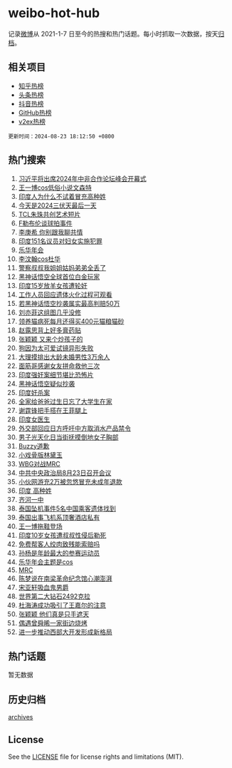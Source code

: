 # weibo-hot-hub

记录[微博](https://www.weibo.com)从 2021-1-7 日至今的热搜和热门话题。每小时抓取一次数据，按天[归档](archives)。

## 相关项目

- [知乎热榜](https://github.com/lonnyzhang423/zhihu-hot-hub)
- [头条热榜](https://github.com/lonnyzhang423/toutiao-hot-hub)
- [抖音热榜](https://github.com/lonnyzhang423/douyin-hot-hub)
- [GitHub热榜](https://github.com/lonnyzhang423/github-hot-hub)
- [v2ex热榜](https://github.com/lonnyzhang423/v2ex-hot-hub)


`更新时间：2024-08-23 18:12:50 +0800`

## 热门搜索

1. [习近平将出席2024年中非合作论坛峰会开幕式](https://m.weibo.cn/search?containerid=100103type%3D1%26t%3D10%26q%3D%23%E4%B9%A0%E8%BF%91%E5%B9%B3%E5%B0%86%E5%87%BA%E5%B8%AD2024%E5%B9%B4%E4%B8%AD%E9%9D%9E%E5%90%88%E4%BD%9C%E8%AE%BA%E5%9D%9B%E5%B3%B0%E4%BC%9A%E5%BC%80%E5%B9%95%E5%BC%8F%23&stream_entry_id=51&isnewpage=1&extparam=seat%3D1%26stream_entry_id%3D51%26c_type%3D51%26cate%3D10103%26pos%3D0%26q%3D%2523%25E4%25B9%25A0%25E8%25BF%2591%25E5%25B9%25B3%25E5%25B0%2586%25E5%2587%25BA%25E5%25B8%25AD2024%25E5%25B9%25B4%25E4%25B8%25AD%25E9%259D%259E%25E5%2590%2588%25E4%25BD%259C%25E8%25AE%25BA%25E5%259D%259B%25E5%25B3%25B0%25E4%25BC%259A%25E5%25BC%2580%25E5%25B9%2595%25E5%25BC%258F%2523%26dgr%3D0%26filter_type%3Drealtimehot%26display_time%3D1724407969%26pre_seqid%3D172440796924492664724)
1. [王一博cos低俗小说文森特](https://m.weibo.cn/search?containerid=100103type%3D1%26t%3D10%26q%3D%23%E7%8E%8B%E4%B8%80%E5%8D%9Acos%E4%BD%8E%E4%BF%97%E5%B0%8F%E8%AF%B4%E6%96%87%E6%A3%AE%E7%89%B9%23&stream_entry_id=31&isnewpage=1&extparam=seat%3D1%26lcate%3D5001%26q%3D%2523%25E7%258E%258B%25E4%25B8%2580%25E5%258D%259Acos%25E4%25BD%258E%25E4%25BF%2597%25E5%25B0%258F%25E8%25AF%25B4%25E6%2596%2587%25E6%25A3%25AE%25E7%2589%25B9%2523%26dgr%3D0%26realpos%3D1%26c_type%3D31%26flag%3D1%26cate%3D5001%26pos%3D0%26filter_type%3Drealtimehot%26band_rank%3D1%26stream_entry_id%3D31%26display_time%3D1724407969%26pre_seqid%3D172440796924492664724)
1. [印度人为什么不试着冒充高种姓](https://m.weibo.cn/search?containerid=100103type%3D1%26t%3D10%26q%3D%23%E5%8D%B0%E5%BA%A6%E4%BA%BA%E4%B8%BA%E4%BB%80%E4%B9%88%E4%B8%8D%E8%AF%95%E7%9D%80%E5%86%92%E5%85%85%E9%AB%98%E7%A7%8D%E5%A7%93%23&stream_entry_id=31&isnewpage=1&extparam=seat%3D1%26lcate%3D5001%26q%3D%2523%25E5%258D%25B0%25E5%25BA%25A6%25E4%25BA%25BA%25E4%25B8%25BA%25E4%25BB%2580%25E4%25B9%2588%25E4%25B8%258D%25E8%25AF%2595%25E7%259D%2580%25E5%2586%2592%25E5%2585%2585%25E9%25AB%2598%25E7%25A7%258D%25E5%25A7%2593%2523%26dgr%3D0%26realpos%3D2%26c_type%3D31%26flag%3D0%26cate%3D5001%26pos%3D1%26filter_type%3Drealtimehot%26band_rank%3D2%26stream_entry_id%3D31%26display_time%3D1724407969%26pre_seqid%3D172440796924492664724)
1. [今天是2024三伏天最后一天](https://m.weibo.cn/search?containerid=100103type%3D1%26t%3D10%26q%3D%23%E4%BB%8A%E5%A4%A9%E6%98%AF2024%E4%B8%89%E4%BC%8F%E5%A4%A9%E6%9C%80%E5%90%8E%E4%B8%80%E5%A4%A9%23&stream_entry_id=31&isnewpage=1&extparam=seat%3D1%26lcate%3D5001%26q%3D%2523%25E4%25BB%258A%25E5%25A4%25A9%25E6%2598%25AF2024%25E4%25B8%2589%25E4%25BC%258F%25E5%25A4%25A9%25E6%259C%2580%25E5%2590%258E%25E4%25B8%2580%25E5%25A4%25A9%2523%26dgr%3D0%26realpos%3D3%26c_type%3D31%26flag%3D0%26cate%3D5001%26pos%3D2%26filter_type%3Drealtimehot%26band_rank%3D3%26stream_entry_id%3D31%26display_time%3D1724407969%26pre_seqid%3D172440796924492664724)
1. [TCL朱珠共创艺术短片](https://m.weibo.cn/search?containerid=100103type%3D1%26t%3D10%26q%3D%23TCL%E6%9C%B1%E7%8F%A0%E5%85%B1%E5%88%9B%E8%89%BA%E6%9C%AF%E7%9F%AD%E7%89%87%23&stream_entry_id=31&isnewpage=1&extparam=seat%3D1%26lcate%3D5001%26is_ad_pos%3D1%26q%3D%2523TCL%25E6%259C%25B1%25E7%258F%25A0%25E5%2585%25B1%25E5%2588%259B%25E8%2589%25BA%25E6%259C%25AF%25E7%259F%25AD%25E7%2589%2587%2523%26dgr%3D0%26filter_type%3Drealtimehot%26adid%3D251123%26topic_ad%3D1%26cate%3D5001%26pos%3D3%26c_type%3D31%26band_rank%3D4%26stream_entry_id%3D31%26display_time%3D1724407969%26pre_seqid%3D172440796924492664724)
1. [F勒布伦谈球拍事件](https://m.weibo.cn/search?containerid=100103type%3D1%26t%3D10%26q%3DF%E5%8B%92%E5%B8%83%E4%BC%A6%E8%B0%88%E7%90%83%E6%8B%8D%E4%BA%8B%E4%BB%B6&stream_entry_id=31&isnewpage=1&extparam=seat%3D1%26lcate%3D5001%26q%3DF%25E5%258B%2592%25E5%25B8%2583%25E4%25BC%25A6%25E8%25B0%2588%25E7%2590%2583%25E6%258B%258D%25E4%25BA%258B%25E4%25BB%25B6%26dgr%3D0%26realpos%3D4%26c_type%3D31%26flag%3D0%26cate%3D5001%26pos%3D4%26filter_type%3Drealtimehot%26band_rank%3D4%26stream_entry_id%3D31%26display_time%3D1724407969%26pre_seqid%3D172440796924492664724)
1. [李庚希 你别跟我聊共情](https://m.weibo.cn/search?containerid=100103type%3D1%26t%3D10%26q%3D%E6%9D%8E%E5%BA%9A%E5%B8%8C+%E4%BD%A0%E5%88%AB%E8%B7%9F%E6%88%91%E8%81%8A%E5%85%B1%E6%83%85&stream_entry_id=31&isnewpage=1&extparam=seat%3D1%26lcate%3D5001%26q%3D%25E6%259D%258E%25E5%25BA%259A%25E5%25B8%258C%2520%25E4%25BD%25A0%25E5%2588%25AB%25E8%25B7%259F%25E6%2588%2591%25E8%2581%258A%25E5%2585%25B1%25E6%2583%2585%26dgr%3D0%26realpos%3D5%26c_type%3D31%26flag%3D2%26cate%3D5001%26pos%3D5%26filter_type%3Drealtimehot%26band_rank%3D5%26stream_entry_id%3D31%26display_time%3D1724407969%26pre_seqid%3D172440796924492664724)
1. [印度151名议员对妇女实施犯罪](https://m.weibo.cn/search?containerid=100103type%3D1%26t%3D10%26q%3D%23%E5%8D%B0%E5%BA%A6151%E5%90%8D%E8%AE%AE%E5%91%98%E5%AF%B9%E5%A6%87%E5%A5%B3%E5%AE%9E%E6%96%BD%E7%8A%AF%E7%BD%AA%23&stream_entry_id=31&isnewpage=1&extparam=seat%3D1%26lcate%3D5001%26q%3D%2523%25E5%258D%25B0%25E5%25BA%25A6151%25E5%2590%258D%25E8%25AE%25AE%25E5%2591%2598%25E5%25AF%25B9%25E5%25A6%2587%25E5%25A5%25B3%25E5%25AE%259E%25E6%2596%25BD%25E7%258A%25AF%25E7%25BD%25AA%2523%26dgr%3D0%26realpos%3D6%26c_type%3D31%26flag%3D0%26cate%3D5001%26pos%3D6%26filter_type%3Drealtimehot%26band_rank%3D6%26stream_entry_id%3D31%26display_time%3D1724407969%26pre_seqid%3D172440796924492664724)
1. [乐华年会](https://m.weibo.cn/search?containerid=100103type%3D1%26t%3D10%26q%3D%E4%B9%90%E5%8D%8E%E5%B9%B4%E4%BC%9A&stream_entry_id=31&isnewpage=1&extparam=seat%3D1%26lcate%3D5001%26q%3D%25E4%25B9%2590%25E5%258D%258E%25E5%25B9%25B4%25E4%25BC%259A%26dgr%3D0%26realpos%3D7%26c_type%3D31%26flag%3D1%26cate%3D5001%26pos%3D7%26filter_type%3Drealtimehot%26band_rank%3D7%26stream_entry_id%3D31%26display_time%3D1724407969%26pre_seqid%3D172440796924492664724)
1. [李汶翰cos杜华](https://m.weibo.cn/search?containerid=100103type%3D1%26t%3D10%26q%3D%23%E6%9D%8E%E6%B1%B6%E7%BF%B0cos%E6%9D%9C%E5%8D%8E%23&stream_entry_id=31&isnewpage=1&extparam=seat%3D1%26lcate%3D5001%26q%3D%2523%25E6%259D%258E%25E6%25B1%25B6%25E7%25BF%25B0cos%25E6%259D%259C%25E5%258D%258E%2523%26dgr%3D0%26realpos%3D8%26c_type%3D31%26flag%3D1%26cate%3D5001%26pos%3D8%26filter_type%3Drealtimehot%26band_rank%3D8%26stream_entry_id%3D31%26display_time%3D1724407969%26pre_seqid%3D172440796924492664724)
1. [警察叔叔我姐姐姑妈弟弟全丢了](https://m.weibo.cn/search?containerid=100103type%3D1%26t%3D10%26q%3D%23%E8%AD%A6%E5%AF%9F%E5%8F%94%E5%8F%94%E6%88%91%E5%A7%90%E5%A7%90%E5%A7%91%E5%A6%88%E5%BC%9F%E5%BC%9F%E5%85%A8%E4%B8%A2%E4%BA%86%23&stream_entry_id=31&isnewpage=1&extparam=seat%3D1%26lcate%3D5001%26q%3D%2523%25E8%25AD%25A6%25E5%25AF%259F%25E5%258F%2594%25E5%258F%2594%25E6%2588%2591%25E5%25A7%2590%25E5%25A7%2590%25E5%25A7%2591%25E5%25A6%2588%25E5%25BC%259F%25E5%25BC%259F%25E5%2585%25A8%25E4%25B8%25A2%25E4%25BA%2586%2523%26dgr%3D0%26realpos%3D9%26c_type%3D31%26flag%3D0%26cate%3D5001%26pos%3D9%26filter_type%3Drealtimehot%26band_rank%3D9%26stream_entry_id%3D31%26display_time%3D1724407969%26pre_seqid%3D172440796924492664724)
1. [黑神话悟空全球首位白金玩家](https://m.weibo.cn/search?containerid=100103type%3D1%26t%3D10%26q%3D%23%E9%BB%91%E7%A5%9E%E8%AF%9D%E6%82%9F%E7%A9%BA%E5%85%A8%E7%90%83%E9%A6%96%E4%BD%8D%E7%99%BD%E9%87%91%E7%8E%A9%E5%AE%B6%23&stream_entry_id=31&isnewpage=1&extparam=seat%3D1%26lcate%3D5001%26q%3D%2523%25E9%25BB%2591%25E7%25A5%259E%25E8%25AF%259D%25E6%2582%259F%25E7%25A9%25BA%25E5%2585%25A8%25E7%2590%2583%25E9%25A6%2596%25E4%25BD%258D%25E7%2599%25BD%25E9%2587%2591%25E7%258E%25A9%25E5%25AE%25B6%2523%26dgr%3D0%26realpos%3D10%26c_type%3D31%26flag%3D0%26cate%3D5001%26pos%3D10%26filter_type%3Drealtimehot%26band_rank%3D10%26stream_entry_id%3D31%26display_time%3D1724407969%26pre_seqid%3D172440796924492664724)
1. [印度15岁放羊女孩遭轮奸](https://m.weibo.cn/search?containerid=100103type%3D1%26t%3D10%26q%3D%23%E5%8D%B0%E5%BA%A615%E5%B2%81%E6%94%BE%E7%BE%8A%E5%A5%B3%E5%AD%A9%E9%81%AD%E8%BD%AE%E5%A5%B8%23&stream_entry_id=31&isnewpage=1&extparam=seat%3D1%26lcate%3D5001%26q%3D%2523%25E5%258D%25B0%25E5%25BA%25A615%25E5%25B2%2581%25E6%2594%25BE%25E7%25BE%258A%25E5%25A5%25B3%25E5%25AD%25A9%25E9%2581%25AD%25E8%25BD%25AE%25E5%25A5%25B8%2523%26dgr%3D0%26realpos%3D11%26c_type%3D31%26flag%3D1%26cate%3D5001%26pos%3D11%26filter_type%3Drealtimehot%26band_rank%3D11%26stream_entry_id%3D31%26display_time%3D1724407969%26pre_seqid%3D172440796924492664724)
1. [工作人员回应遗体火化过程可观看](https://m.weibo.cn/search?containerid=100103type%3D1%26t%3D10%26q%3D%23%E5%B7%A5%E4%BD%9C%E4%BA%BA%E5%91%98%E5%9B%9E%E5%BA%94%E9%81%97%E4%BD%93%E7%81%AB%E5%8C%96%E8%BF%87%E7%A8%8B%E5%8F%AF%E8%A7%82%E7%9C%8B%23&stream_entry_id=31&isnewpage=1&extparam=seat%3D1%26lcate%3D5001%26q%3D%2523%25E5%25B7%25A5%25E4%25BD%259C%25E4%25BA%25BA%25E5%2591%2598%25E5%259B%259E%25E5%25BA%2594%25E9%2581%2597%25E4%25BD%2593%25E7%2581%25AB%25E5%258C%2596%25E8%25BF%2587%25E7%25A8%258B%25E5%258F%25AF%25E8%25A7%2582%25E7%259C%258B%2523%26dgr%3D0%26realpos%3D12%26c_type%3D31%26flag%3D1%26cate%3D5001%26pos%3D12%26filter_type%3Drealtimehot%26band_rank%3D12%26stream_entry_id%3D31%26display_time%3D1724407969%26pre_seqid%3D172440796924492664724)
1. [若黑神话悟空抄袭属实最高判赔50万](https://m.weibo.cn/search?containerid=100103type%3D1%26t%3D10%26q%3D%23%E8%8B%A5%E9%BB%91%E7%A5%9E%E8%AF%9D%E6%82%9F%E7%A9%BA%E6%8A%84%E8%A2%AD%E5%B1%9E%E5%AE%9E%E6%9C%80%E9%AB%98%E5%88%A4%E8%B5%9450%E4%B8%87%23&stream_entry_id=31&isnewpage=1&extparam=seat%3D1%26lcate%3D5001%26q%3D%2523%25E8%258B%25A5%25E9%25BB%2591%25E7%25A5%259E%25E8%25AF%259D%25E6%2582%259F%25E7%25A9%25BA%25E6%258A%2584%25E8%25A2%25AD%25E5%25B1%259E%25E5%25AE%259E%25E6%259C%2580%25E9%25AB%2598%25E5%2588%25A4%25E8%25B5%259450%25E4%25B8%2587%2523%26dgr%3D0%26realpos%3D13%26c_type%3D31%26flag%3D0%26cate%3D5001%26pos%3D13%26filter_type%3Drealtimehot%26band_rank%3D13%26stream_entry_id%3D31%26display_time%3D1724407969%26pre_seqid%3D172440796924492664724)
1. [刘亦菲这组图几乎没修](https://m.weibo.cn/search?containerid=100103type%3D1%26t%3D10%26q%3D%E5%88%98%E4%BA%A6%E8%8F%B2%E8%BF%99%E7%BB%84%E5%9B%BE%E5%87%A0%E4%B9%8E%E6%B2%A1%E4%BF%AE&stream_entry_id=31&isnewpage=1&extparam=seat%3D1%26lcate%3D5001%26q%3D%25E5%2588%2598%25E4%25BA%25A6%25E8%258F%25B2%25E8%25BF%2599%25E7%25BB%2584%25E5%259B%25BE%25E5%2587%25A0%25E4%25B9%258E%25E6%25B2%25A1%25E4%25BF%25AE%26dgr%3D0%26realpos%3D14%26c_type%3D31%26flag%3D1%26cate%3D5001%26pos%3D14%26filter_type%3Drealtimehot%26band_rank%3D14%26stream_entry_id%3D31%26display_time%3D1724407969%26pre_seqid%3D172440796924492664724)
1. [领养猫病死每月还得买400元猫粮猫砂](https://m.weibo.cn/search?containerid=100103type%3D1%26t%3D10%26q%3D%23%E9%A2%86%E5%85%BB%E7%8C%AB%E7%97%85%E6%AD%BB%E6%AF%8F%E6%9C%88%E8%BF%98%E5%BE%97%E4%B9%B0400%E5%85%83%E7%8C%AB%E7%B2%AE%E7%8C%AB%E7%A0%82%23&stream_entry_id=31&isnewpage=1&extparam=seat%3D1%26lcate%3D5001%26q%3D%2523%25E9%25A2%2586%25E5%2585%25BB%25E7%258C%25AB%25E7%2597%2585%25E6%25AD%25BB%25E6%25AF%258F%25E6%259C%2588%25E8%25BF%2598%25E5%25BE%2597%25E4%25B9%25B0400%25E5%2585%2583%25E7%258C%25AB%25E7%25B2%25AE%25E7%258C%25AB%25E7%25A0%2582%2523%26dgr%3D0%26realpos%3D15%26c_type%3D31%26flag%3D1%26cate%3D5001%26pos%3D15%26filter_type%3Drealtimehot%26band_rank%3D15%26stream_entry_id%3D31%26display_time%3D1724407969%26pre_seqid%3D172440796924492664724)
1. [赵露思背上好多膏药贴](https://m.weibo.cn/search?containerid=100103type%3D1%26t%3D10%26q%3D%23%E8%B5%B5%E9%9C%B2%E6%80%9D%E8%83%8C%E4%B8%8A%E5%A5%BD%E5%A4%9A%E8%86%8F%E8%8D%AF%E8%B4%B4%23&stream_entry_id=31&isnewpage=1&extparam=seat%3D1%26lcate%3D5001%26q%3D%2523%25E8%25B5%25B5%25E9%259C%25B2%25E6%2580%259D%25E8%2583%258C%25E4%25B8%258A%25E5%25A5%25BD%25E5%25A4%259A%25E8%2586%258F%25E8%258D%25AF%25E8%25B4%25B4%2523%26dgr%3D0%26realpos%3D16%26c_type%3D31%26flag%3D2%26cate%3D5001%26pos%3D16%26filter_type%3Drealtimehot%26band_rank%3D16%26stream_entry_id%3D31%26display_time%3D1724407969%26pre_seqid%3D172440796924492664724)
1. [张颖颖 又来个炒孩子的](https://m.weibo.cn/search?containerid=100103type%3D1%26t%3D10%26q%3D%E5%BC%A0%E9%A2%96%E9%A2%96+%E5%8F%88%E6%9D%A5%E4%B8%AA%E7%82%92%E5%AD%A9%E5%AD%90%E7%9A%84&stream_entry_id=31&isnewpage=1&extparam=seat%3D1%26lcate%3D5001%26q%3D%25E5%25BC%25A0%25E9%25A2%2596%25E9%25A2%2596%2520%25E5%258F%2588%25E6%259D%25A5%25E4%25B8%25AA%25E7%2582%2592%25E5%25AD%25A9%25E5%25AD%2590%25E7%259A%2584%26dgr%3D0%26realpos%3D17%26c_type%3D31%26flag%3D1%26cate%3D5001%26pos%3D17%26filter_type%3Drealtimehot%26band_rank%3D17%26stream_entry_id%3D31%26display_time%3D1724407969%26pre_seqid%3D172440796924492664724)
1. [狗因为太可爱试镜异形失败](https://m.weibo.cn/search?containerid=100103type%3D1%26t%3D10%26q%3D%E7%8B%97%E5%9B%A0%E4%B8%BA%E5%A4%AA%E5%8F%AF%E7%88%B1%E8%AF%95%E9%95%9C%E5%BC%82%E5%BD%A2%E5%A4%B1%E8%B4%A5&stream_entry_id=31&isnewpage=1&extparam=seat%3D1%26lcate%3D5001%26q%3D%25E7%258B%2597%25E5%259B%25A0%25E4%25B8%25BA%25E5%25A4%25AA%25E5%258F%25AF%25E7%2588%25B1%25E8%25AF%2595%25E9%2595%259C%25E5%25BC%2582%25E5%25BD%25A2%25E5%25A4%25B1%25E8%25B4%25A5%26dgr%3D0%26realpos%3D18%26c_type%3D31%26flag%3D1%26cate%3D5001%26pos%3D18%26filter_type%3Drealtimehot%26band_rank%3D18%26stream_entry_id%3D31%26display_time%3D1724407969%26pre_seqid%3D172440796924492664724)
1. [大理摸排出大龄未婚男性3万余人](https://m.weibo.cn/search?containerid=100103type%3D1%26t%3D10%26q%3D%23%E5%A4%A7%E7%90%86%E6%91%B8%E6%8E%92%E5%87%BA%E5%A4%A7%E9%BE%84%E6%9C%AA%E5%A9%9A%E7%94%B7%E6%80%A73%E4%B8%87%E4%BD%99%E4%BA%BA%23&stream_entry_id=31&isnewpage=1&extparam=seat%3D1%26lcate%3D5001%26q%3D%2523%25E5%25A4%25A7%25E7%2590%2586%25E6%2591%25B8%25E6%258E%2592%25E5%2587%25BA%25E5%25A4%25A7%25E9%25BE%2584%25E6%259C%25AA%25E5%25A9%259A%25E7%2594%25B7%25E6%2580%25A73%25E4%25B8%2587%25E4%25BD%2599%25E4%25BA%25BA%2523%26dgr%3D0%26realpos%3D19%26c_type%3D31%26flag%3D1%26cate%3D5001%26pos%3D19%26filter_type%3Drealtimehot%26band_rank%3D19%26stream_entry_id%3D31%26display_time%3D1724407969%26pre_seqid%3D172440796924492664724)
1. [面筋哥感谢女友拼命救他三次](https://m.weibo.cn/search?containerid=100103type%3D1%26t%3D10%26q%3D%23%E9%9D%A2%E7%AD%8B%E5%93%A5%E6%84%9F%E8%B0%A2%E5%A5%B3%E5%8F%8B%E6%8B%BC%E5%91%BD%E6%95%91%E4%BB%96%E4%B8%89%E6%AC%A1%23&stream_entry_id=31&isnewpage=1&extparam=seat%3D1%26lcate%3D5001%26q%3D%2523%25E9%259D%25A2%25E7%25AD%258B%25E5%2593%25A5%25E6%2584%259F%25E8%25B0%25A2%25E5%25A5%25B3%25E5%258F%258B%25E6%258B%25BC%25E5%2591%25BD%25E6%2595%2591%25E4%25BB%2596%25E4%25B8%2589%25E6%25AC%25A1%2523%26dgr%3D0%26realpos%3D20%26c_type%3D31%26flag%3D1%26cate%3D5001%26pos%3D20%26filter_type%3Drealtimehot%26band_rank%3D20%26stream_entry_id%3D31%26display_time%3D1724407969%26pre_seqid%3D172440796924492664724)
1. [印度强奸案细节堪比恐怖片](https://m.weibo.cn/search?containerid=100103type%3D1%26t%3D10%26q%3D%E5%8D%B0%E5%BA%A6%E5%BC%BA%E5%A5%B8%E6%A1%88%E7%BB%86%E8%8A%82%E5%A0%AA%E6%AF%94%E6%81%90%E6%80%96%E7%89%87&stream_entry_id=31&isnewpage=1&extparam=seat%3D1%26lcate%3D5001%26q%3D%25E5%258D%25B0%25E5%25BA%25A6%25E5%25BC%25BA%25E5%25A5%25B8%25E6%25A1%2588%25E7%25BB%2586%25E8%258A%2582%25E5%25A0%25AA%25E6%25AF%2594%25E6%2581%2590%25E6%2580%2596%25E7%2589%2587%26dgr%3D0%26realpos%3D21%26c_type%3D31%26flag%3D2%26cate%3D5001%26pos%3D21%26filter_type%3Drealtimehot%26band_rank%3D21%26stream_entry_id%3D31%26display_time%3D1724407969%26pre_seqid%3D172440796924492664724)
1. [黑神话悟空疑似抄袭](https://m.weibo.cn/search?containerid=100103type%3D1%26t%3D10%26q%3D%E9%BB%91%E7%A5%9E%E8%AF%9D%E6%82%9F%E7%A9%BA%E7%96%91%E4%BC%BC%E6%8A%84%E8%A2%AD&stream_entry_id=31&isnewpage=1&extparam=seat%3D1%26lcate%3D5001%26q%3D%25E9%25BB%2591%25E7%25A5%259E%25E8%25AF%259D%25E6%2582%259F%25E7%25A9%25BA%25E7%2596%2591%25E4%25BC%25BC%25E6%258A%2584%25E8%25A2%25AD%26dgr%3D0%26realpos%3D22%26c_type%3D31%26flag%3D2%26cate%3D5001%26pos%3D22%26filter_type%3Drealtimehot%26band_rank%3D22%26stream_entry_id%3D31%26display_time%3D1724407969%26pre_seqid%3D172440796924492664724)
1. [印度奸杀案](https://m.weibo.cn/search?containerid=100103type%3D1%26t%3D10%26q%3D%E5%8D%B0%E5%BA%A6%E5%A5%B8%E6%9D%80%E6%A1%88&stream_entry_id=31&isnewpage=1&extparam=seat%3D1%26lcate%3D5001%26q%3D%25E5%258D%25B0%25E5%25BA%25A6%25E5%25A5%25B8%25E6%259D%2580%25E6%25A1%2588%26dgr%3D0%26realpos%3D23%26c_type%3D31%26flag%3D0%26cate%3D5001%26pos%3D23%26filter_type%3Drealtimehot%26band_rank%3D23%26stream_entry_id%3D31%26display_time%3D1724407969%26pre_seqid%3D172440796924492664724)
1. [全家给爸爸过生日忘了大学生在家](https://m.weibo.cn/search?containerid=100103type%3D1%26t%3D10%26q%3D%23%E5%85%A8%E5%AE%B6%E7%BB%99%E7%88%B8%E7%88%B8%E8%BF%87%E7%94%9F%E6%97%A5%E5%BF%98%E4%BA%86%E5%A4%A7%E5%AD%A6%E7%94%9F%E5%9C%A8%E5%AE%B6%23&stream_entry_id=31&isnewpage=1&extparam=seat%3D1%26lcate%3D5001%26q%3D%2523%25E5%2585%25A8%25E5%25AE%25B6%25E7%25BB%2599%25E7%2588%25B8%25E7%2588%25B8%25E8%25BF%2587%25E7%2594%259F%25E6%2597%25A5%25E5%25BF%2598%25E4%25BA%2586%25E5%25A4%25A7%25E5%25AD%25A6%25E7%2594%259F%25E5%259C%25A8%25E5%25AE%25B6%2523%26dgr%3D0%26realpos%3D24%26c_type%3D31%26flag%3D0%26cate%3D5001%26pos%3D24%26filter_type%3Drealtimehot%26band_rank%3D24%26stream_entry_id%3D31%26display_time%3D1724407969%26pre_seqid%3D172440796924492664724)
1. [谢霆锋把手搭在王菲腿上](https://m.weibo.cn/search?containerid=100103type%3D1%26t%3D10%26q%3D%23%E8%B0%A2%E9%9C%86%E9%94%8B%E6%8A%8A%E6%89%8B%E6%90%AD%E5%9C%A8%E7%8E%8B%E8%8F%B2%E8%85%BF%E4%B8%8A%23&stream_entry_id=31&isnewpage=1&extparam=seat%3D1%26lcate%3D5001%26q%3D%2523%25E8%25B0%25A2%25E9%259C%2586%25E9%2594%258B%25E6%258A%258A%25E6%2589%258B%25E6%2590%25AD%25E5%259C%25A8%25E7%258E%258B%25E8%258F%25B2%25E8%2585%25BF%25E4%25B8%258A%2523%26dgr%3D0%26realpos%3D25%26c_type%3D31%26flag%3D2%26cate%3D5001%26pos%3D25%26filter_type%3Drealtimehot%26band_rank%3D25%26stream_entry_id%3D31%26display_time%3D1724407969%26pre_seqid%3D172440796924492664724)
1. [印度女医生](https://m.weibo.cn/search?containerid=100103type%3D1%26t%3D10%26q%3D%E5%8D%B0%E5%BA%A6%E5%A5%B3%E5%8C%BB%E7%94%9F&stream_entry_id=31&isnewpage=1&extparam=seat%3D1%26lcate%3D5001%26q%3D%25E5%258D%25B0%25E5%25BA%25A6%25E5%25A5%25B3%25E5%258C%25BB%25E7%2594%259F%26dgr%3D0%26realpos%3D26%26c_type%3D31%26flag%3D0%26cate%3D5001%26pos%3D26%26filter_type%3Drealtimehot%26band_rank%3D26%26stream_entry_id%3D31%26display_time%3D1724407969%26pre_seqid%3D172440796924492664724)
1. [外交部回应日方呼吁中方取消水产品禁令](https://m.weibo.cn/search?containerid=100103type%3D1%26t%3D10%26q%3D%23%E5%A4%96%E4%BA%A4%E9%83%A8%E5%9B%9E%E5%BA%94%E6%97%A5%E6%96%B9%E5%91%BC%E5%90%81%E4%B8%AD%E6%96%B9%E5%8F%96%E6%B6%88%E6%B0%B4%E4%BA%A7%E5%93%81%E7%A6%81%E4%BB%A4%23&stream_entry_id=31&isnewpage=1&extparam=seat%3D1%26lcate%3D5001%26q%3D%2523%25E5%25A4%2596%25E4%25BA%25A4%25E9%2583%25A8%25E5%259B%259E%25E5%25BA%2594%25E6%2597%25A5%25E6%2596%25B9%25E5%2591%25BC%25E5%2590%2581%25E4%25B8%25AD%25E6%2596%25B9%25E5%258F%2596%25E6%25B6%2588%25E6%25B0%25B4%25E4%25BA%25A7%25E5%2593%2581%25E7%25A6%2581%25E4%25BB%25A4%2523%26dgr%3D0%26realpos%3D27%26c_type%3D31%26flag%3D1%26cate%3D5001%26pos%3D27%26filter_type%3Drealtimehot%26band_rank%3D27%26stream_entry_id%3D31%26display_time%3D1724407969%26pre_seqid%3D172440796924492664724)
1. [男子光天化日当街抚摸倒地女子胸部](https://m.weibo.cn/search?containerid=100103type%3D1%26t%3D10%26q%3D%23%E7%94%B7%E5%AD%90%E5%85%89%E5%A4%A9%E5%8C%96%E6%97%A5%E5%BD%93%E8%A1%97%E6%8A%9A%E6%91%B8%E5%80%92%E5%9C%B0%E5%A5%B3%E5%AD%90%E8%83%B8%E9%83%A8%23&stream_entry_id=31&isnewpage=1&extparam=seat%3D1%26lcate%3D5001%26q%3D%2523%25E7%2594%25B7%25E5%25AD%2590%25E5%2585%2589%25E5%25A4%25A9%25E5%258C%2596%25E6%2597%25A5%25E5%25BD%2593%25E8%25A1%2597%25E6%258A%259A%25E6%2591%25B8%25E5%2580%2592%25E5%259C%25B0%25E5%25A5%25B3%25E5%25AD%2590%25E8%2583%25B8%25E9%2583%25A8%2523%26dgr%3D0%26realpos%3D28%26c_type%3D31%26flag%3D0%26cate%3D5001%26pos%3D28%26filter_type%3Drealtimehot%26band_rank%3D28%26stream_entry_id%3D31%26display_time%3D1724407969%26pre_seqid%3D172440796924492664724)
1. [Buzzy道歉](https://m.weibo.cn/search?containerid=100103type%3D1%26t%3D10%26q%3D%23Buzzy%E9%81%93%E6%AD%89%23&stream_entry_id=31&isnewpage=1&extparam=seat%3D1%26lcate%3D5001%26q%3D%2523Buzzy%25E9%2581%2593%25E6%25AD%2589%2523%26dgr%3D0%26realpos%3D29%26c_type%3D31%26flag%3D0%26cate%3D5001%26pos%3D29%26filter_type%3Drealtimehot%26band_rank%3D29%26stream_entry_id%3D31%26display_time%3D1724407969%26pre_seqid%3D172440796924492664724)
1. [小戏骨版林黛玉](https://m.weibo.cn/search?containerid=100103type%3D1%26t%3D10%26q%3D%E5%B0%8F%E6%88%8F%E9%AA%A8%E7%89%88%E6%9E%97%E9%BB%9B%E7%8E%89&stream_entry_id=31&isnewpage=1&extparam=seat%3D1%26lcate%3D5001%26q%3D%25E5%25B0%258F%25E6%2588%258F%25E9%25AA%25A8%25E7%2589%2588%25E6%259E%2597%25E9%25BB%259B%25E7%258E%2589%26dgr%3D0%26realpos%3D30%26c_type%3D31%26flag%3D0%26cate%3D5001%26pos%3D30%26filter_type%3Drealtimehot%26band_rank%3D30%26stream_entry_id%3D31%26display_time%3D1724407969%26pre_seqid%3D172440796924492664724)
1. [WBG对战MRC](https://m.weibo.cn/search?containerid=100103type%3D1%26t%3D10%26q%3D%23WBG%E5%AF%B9%E6%88%98MRC%23&stream_entry_id=31&isnewpage=1&extparam=seat%3D1%26lcate%3D5001%26q%3D%2523WBG%25E5%25AF%25B9%25E6%2588%2598MRC%2523%26dgr%3D0%26realpos%3D31%26c_type%3D31%26flag%3D0%26cate%3D5001%26pos%3D31%26filter_type%3Drealtimehot%26band_rank%3D31%26stream_entry_id%3D31%26display_time%3D1724407969%26pre_seqid%3D172440796924492664724)
1. [中共中央政治局8月23日召开会议](https://m.weibo.cn/search?containerid=100103type%3D1%26t%3D10%26q%3D%23%E4%B8%AD%E5%85%B1%E4%B8%AD%E5%A4%AE%E6%94%BF%E6%B2%BB%E5%B1%808%E6%9C%8823%E6%97%A5%E5%8F%AC%E5%BC%80%E4%BC%9A%E8%AE%AE%23&stream_entry_id=31&isnewpage=1&extparam=seat%3D1%26lcate%3D5001%26q%3D%2523%25E4%25B8%25AD%25E5%2585%25B1%25E4%25B8%25AD%25E5%25A4%25AE%25E6%2594%25BF%25E6%25B2%25BB%25E5%25B1%25808%25E6%259C%258823%25E6%2597%25A5%25E5%258F%25AC%25E5%25BC%2580%25E4%25BC%259A%25E8%25AE%25AE%2523%26dgr%3D0%26realpos%3D32%26c_type%3D31%26flag%3D0%26cate%3D5001%26pos%3D32%26filter_type%3Drealtimehot%26band_rank%3D32%26stream_entry_id%3D31%26display_time%3D1724407969%26pre_seqid%3D172440796924492664724)
1. [小伙网游充2万被忽悠冒充未成年退款](https://m.weibo.cn/search?containerid=100103type%3D1%26t%3D10%26q%3D%23%E5%B0%8F%E4%BC%99%E7%BD%91%E6%B8%B8%E5%85%852%E4%B8%87%E8%A2%AB%E5%BF%BD%E6%82%A0%E5%86%92%E5%85%85%E6%9C%AA%E6%88%90%E5%B9%B4%E9%80%80%E6%AC%BE%23&stream_entry_id=31&isnewpage=1&extparam=seat%3D1%26lcate%3D5001%26q%3D%2523%25E5%25B0%258F%25E4%25BC%2599%25E7%25BD%2591%25E6%25B8%25B8%25E5%2585%25852%25E4%25B8%2587%25E8%25A2%25AB%25E5%25BF%25BD%25E6%2582%25A0%25E5%2586%2592%25E5%2585%2585%25E6%259C%25AA%25E6%2588%2590%25E5%25B9%25B4%25E9%2580%2580%25E6%25AC%25BE%2523%26dgr%3D0%26realpos%3D33%26c_type%3D31%26flag%3D1%26cate%3D5001%26pos%3D33%26filter_type%3Drealtimehot%26band_rank%3D33%26stream_entry_id%3D31%26display_time%3D1724407969%26pre_seqid%3D172440796924492664724)
1. [印度 高种姓](https://m.weibo.cn/search?containerid=100103type%3D1%26t%3D10%26q%3D%E5%8D%B0%E5%BA%A6+%E9%AB%98%E7%A7%8D%E5%A7%93&stream_entry_id=31&isnewpage=1&extparam=seat%3D1%26lcate%3D5001%26q%3D%25E5%258D%25B0%25E5%25BA%25A6%2520%25E9%25AB%2598%25E7%25A7%258D%25E5%25A7%2593%26dgr%3D0%26realpos%3D34%26c_type%3D31%26flag%3D0%26cate%3D5001%26pos%3D34%26filter_type%3Drealtimehot%26band_rank%3D34%26stream_entry_id%3D31%26display_time%3D1724407969%26pre_seqid%3D172440796924492664724)
1. [齐河一中](https://m.weibo.cn/search?containerid=100103type%3D1%26t%3D10%26q%3D%23%E9%BD%90%E6%B2%B3%E4%B8%80%E4%B8%AD%23&stream_entry_id=31&isnewpage=1&extparam=seat%3D1%26lcate%3D5001%26q%3D%2523%25E9%25BD%2590%25E6%25B2%25B3%25E4%25B8%2580%25E4%25B8%25AD%2523%26dgr%3D0%26realpos%3D35%26c_type%3D31%26flag%3D1%26cate%3D5001%26pos%3D35%26filter_type%3Drealtimehot%26band_rank%3D35%26stream_entry_id%3D31%26display_time%3D1724407969%26pre_seqid%3D172440796924492664724)
1. [泰国坠机事件5名中国乘客遗体找到](https://m.weibo.cn/search?containerid=100103type%3D1%26t%3D10%26q%3D%23%E6%B3%B0%E5%9B%BD%E5%9D%A0%E6%9C%BA%E4%BA%8B%E4%BB%B65%E5%90%8D%E4%B8%AD%E5%9B%BD%E4%B9%98%E5%AE%A2%E9%81%97%E4%BD%93%E6%89%BE%E5%88%B0%23&stream_entry_id=31&isnewpage=1&extparam=seat%3D1%26lcate%3D5001%26q%3D%2523%25E6%25B3%25B0%25E5%259B%25BD%25E5%259D%25A0%25E6%259C%25BA%25E4%25BA%258B%25E4%25BB%25B65%25E5%2590%258D%25E4%25B8%25AD%25E5%259B%25BD%25E4%25B9%2598%25E5%25AE%25A2%25E9%2581%2597%25E4%25BD%2593%25E6%2589%25BE%25E5%2588%25B0%2523%26dgr%3D0%26realpos%3D36%26c_type%3D31%26flag%3D0%26cate%3D5001%26pos%3D36%26filter_type%3Drealtimehot%26band_rank%3D36%26stream_entry_id%3D31%26display_time%3D1724407969%26pre_seqid%3D172440796924492664724)
1. [泰国出事飞机系顶奢酒店私有](https://m.weibo.cn/search?containerid=100103type%3D1%26t%3D10%26q%3D%23%E6%B3%B0%E5%9B%BD%E5%87%BA%E4%BA%8B%E9%A3%9E%E6%9C%BA%E7%B3%BB%E9%A1%B6%E5%A5%A2%E9%85%92%E5%BA%97%E7%A7%81%E6%9C%89%23&stream_entry_id=31&isnewpage=1&extparam=seat%3D1%26lcate%3D5001%26q%3D%2523%25E6%25B3%25B0%25E5%259B%25BD%25E5%2587%25BA%25E4%25BA%258B%25E9%25A3%259E%25E6%259C%25BA%25E7%25B3%25BB%25E9%25A1%25B6%25E5%25A5%25A2%25E9%2585%2592%25E5%25BA%2597%25E7%25A7%2581%25E6%259C%2589%2523%26dgr%3D0%26realpos%3D37%26c_type%3D31%26flag%3D1%26cate%3D5001%26pos%3D37%26filter_type%3Drealtimehot%26band_rank%3D37%26stream_entry_id%3D31%26display_time%3D1724407969%26pre_seqid%3D172440796924492664724)
1. [王一博拖鞋登场](https://m.weibo.cn/search?containerid=100103type%3D1%26t%3D10%26q%3D%E7%8E%8B%E4%B8%80%E5%8D%9A%E6%8B%96%E9%9E%8B%E7%99%BB%E5%9C%BA&stream_entry_id=31&isnewpage=1&extparam=seat%3D1%26lcate%3D5001%26q%3D%25E7%258E%258B%25E4%25B8%2580%25E5%258D%259A%25E6%258B%2596%25E9%259E%258B%25E7%2599%25BB%25E5%259C%25BA%26dgr%3D0%26realpos%3D38%26c_type%3D31%26flag%3D1%26cate%3D5001%26pos%3D38%26filter_type%3Drealtimehot%26band_rank%3D38%26stream_entry_id%3D31%26display_time%3D1724407969%26pre_seqid%3D172440796924492664724)
1. [印度10岁女孩遭叔叔性侵后勒死](https://m.weibo.cn/search?containerid=100103type%3D1%26t%3D10%26q%3D%23%E5%8D%B0%E5%BA%A610%E5%B2%81%E5%A5%B3%E5%AD%A9%E9%81%AD%E5%8F%94%E5%8F%94%E6%80%A7%E4%BE%B5%E5%90%8E%E5%8B%92%E6%AD%BB%23&stream_entry_id=31&isnewpage=1&extparam=seat%3D1%26lcate%3D5001%26q%3D%2523%25E5%258D%25B0%25E5%25BA%25A610%25E5%25B2%2581%25E5%25A5%25B3%25E5%25AD%25A9%25E9%2581%25AD%25E5%258F%2594%25E5%258F%2594%25E6%2580%25A7%25E4%25BE%25B5%25E5%2590%258E%25E5%258B%2592%25E6%25AD%25BB%2523%26dgr%3D0%26realpos%3D39%26c_type%3D31%26flag%3D1%26cate%3D5001%26pos%3D39%26filter_type%3Drealtimehot%26band_rank%3D39%26stream_entry_id%3D31%26display_time%3D1724407969%26pre_seqid%3D172440796924492664724)
1. [免费帮客人绞肉致残能索赔吗](https://m.weibo.cn/search?containerid=100103type%3D1%26t%3D10%26q%3D%23%E5%85%8D%E8%B4%B9%E5%B8%AE%E5%AE%A2%E4%BA%BA%E7%BB%9E%E8%82%89%E8%87%B4%E6%AE%8B%E8%83%BD%E7%B4%A2%E8%B5%94%E5%90%97%23&stream_entry_id=31&isnewpage=1&extparam=seat%3D1%26lcate%3D5001%26q%3D%2523%25E5%2585%258D%25E8%25B4%25B9%25E5%25B8%25AE%25E5%25AE%25A2%25E4%25BA%25BA%25E7%25BB%259E%25E8%2582%2589%25E8%2587%25B4%25E6%25AE%258B%25E8%2583%25BD%25E7%25B4%25A2%25E8%25B5%2594%25E5%2590%2597%2523%26dgr%3D0%26realpos%3D40%26c_type%3D31%26flag%3D0%26cate%3D5001%26pos%3D40%26filter_type%3Drealtimehot%26band_rank%3D40%26stream_entry_id%3D31%26display_time%3D1724407969%26pre_seqid%3D172440796924492664724)
1. [孙杨是年龄最大的参赛运动员](https://m.weibo.cn/search?containerid=100103type%3D1%26t%3D10%26q%3D%23%E5%AD%99%E6%9D%A8%E6%98%AF%E5%B9%B4%E9%BE%84%E6%9C%80%E5%A4%A7%E7%9A%84%E5%8F%82%E8%B5%9B%E8%BF%90%E5%8A%A8%E5%91%98%23&stream_entry_id=31&isnewpage=1&extparam=seat%3D1%26lcate%3D5001%26q%3D%2523%25E5%25AD%2599%25E6%259D%25A8%25E6%2598%25AF%25E5%25B9%25B4%25E9%25BE%2584%25E6%259C%2580%25E5%25A4%25A7%25E7%259A%2584%25E5%258F%2582%25E8%25B5%259B%25E8%25BF%2590%25E5%258A%25A8%25E5%2591%2598%2523%26dgr%3D0%26realpos%3D41%26c_type%3D31%26flag%3D1%26cate%3D5001%26pos%3D41%26filter_type%3Drealtimehot%26band_rank%3D41%26stream_entry_id%3D31%26display_time%3D1724407969%26pre_seqid%3D172440796924492664724)
1. [乐华年会主题是cos](https://m.weibo.cn/search?containerid=100103type%3D1%26t%3D10%26q%3D%23%E4%B9%90%E5%8D%8E%E5%B9%B4%E4%BC%9A%E4%B8%BB%E9%A2%98%E6%98%AFcos%23&stream_entry_id=31&isnewpage=1&extparam=seat%3D1%26lcate%3D5001%26q%3D%2523%25E4%25B9%2590%25E5%258D%258E%25E5%25B9%25B4%25E4%25BC%259A%25E4%25B8%25BB%25E9%25A2%2598%25E6%2598%25AFcos%2523%26dgr%3D0%26realpos%3D42%26c_type%3D31%26flag%3D1%26cate%3D5001%26pos%3D42%26filter_type%3Drealtimehot%26band_rank%3D42%26stream_entry_id%3D31%26display_time%3D1724407969%26pre_seqid%3D172440796924492664724)
1. [MRC](https://m.weibo.cn/search?containerid=100103type%3D1%26t%3D10%26q%3DMRC&stream_entry_id=31&isnewpage=1&extparam=seat%3D1%26lcate%3D5001%26q%3DMRC%26dgr%3D0%26realpos%3D43%26c_type%3D31%26flag%3D0%26cate%3D5001%26pos%3D43%26filter_type%3Drealtimehot%26band_rank%3D43%26stream_entry_id%3D31%26display_time%3D1724407969%26pre_seqid%3D172440796924492664724)
1. [陈梦说在南梁革命纪念馆心潮澎湃](https://m.weibo.cn/search?containerid=100103type%3D1%26t%3D10%26q%3D%E9%99%88%E6%A2%A6%E8%AF%B4%E5%9C%A8%E5%8D%97%E6%A2%81%E9%9D%A9%E5%91%BD%E7%BA%AA%E5%BF%B5%E9%A6%86%E5%BF%83%E6%BD%AE%E6%BE%8E%E6%B9%83&stream_entry_id=31&isnewpage=1&extparam=seat%3D1%26lcate%3D5001%26q%3D%25E9%2599%2588%25E6%25A2%25A6%25E8%25AF%25B4%25E5%259C%25A8%25E5%258D%2597%25E6%25A2%2581%25E9%259D%25A9%25E5%2591%25BD%25E7%25BA%25AA%25E5%25BF%25B5%25E9%25A6%2586%25E5%25BF%2583%25E6%25BD%25AE%25E6%25BE%258E%25E6%25B9%2583%26dgr%3D0%26realpos%3D44%26c_type%3D31%26flag%3D1%26cate%3D5001%26pos%3D44%26filter_type%3Drealtimehot%26band_rank%3D44%26stream_entry_id%3D31%26display_time%3D1724407969%26pre_seqid%3D172440796924492664724)
1. [宋亚轩吸血鬼男爵](https://m.weibo.cn/search?containerid=100103type%3D1%26t%3D10%26q%3D%23%E5%AE%8B%E4%BA%9A%E8%BD%A9%E5%90%B8%E8%A1%80%E9%AC%BC%E7%94%B7%E7%88%B5%23&stream_entry_id=31&isnewpage=1&extparam=seat%3D1%26lcate%3D5001%26q%3D%2523%25E5%25AE%258B%25E4%25BA%259A%25E8%25BD%25A9%25E5%2590%25B8%25E8%25A1%2580%25E9%25AC%25BC%25E7%2594%25B7%25E7%2588%25B5%2523%26dgr%3D0%26realpos%3D45%26c_type%3D31%26flag%3D1%26cate%3D5001%26pos%3D45%26filter_type%3Drealtimehot%26band_rank%3D45%26stream_entry_id%3D31%26display_time%3D1724407969%26pre_seqid%3D172440796924492664724)
1. [世界第二大钻石2492克拉](https://m.weibo.cn/search?containerid=100103type%3D1%26t%3D10%26q%3D%23%E4%B8%96%E7%95%8C%E7%AC%AC%E4%BA%8C%E5%A4%A7%E9%92%BB%E7%9F%B32492%E5%85%8B%E6%8B%89%23&stream_entry_id=31&isnewpage=1&extparam=seat%3D1%26lcate%3D5001%26q%3D%2523%25E4%25B8%2596%25E7%2595%258C%25E7%25AC%25AC%25E4%25BA%258C%25E5%25A4%25A7%25E9%2592%25BB%25E7%259F%25B32492%25E5%2585%258B%25E6%258B%2589%2523%26dgr%3D0%26realpos%3D46%26c_type%3D31%26flag%3D1%26cate%3D5001%26pos%3D46%26filter_type%3Drealtimehot%26band_rank%3D46%26stream_entry_id%3D31%26display_time%3D1724407969%26pre_seqid%3D172440796924492664724)
1. [杜海涛成功吸引了王嘉尔的注意](https://m.weibo.cn/search?containerid=100103type%3D1%26t%3D10%26q%3D%23%E6%9D%9C%E6%B5%B7%E6%B6%9B%E6%88%90%E5%8A%9F%E5%90%B8%E5%BC%95%E4%BA%86%E7%8E%8B%E5%98%89%E5%B0%94%E7%9A%84%E6%B3%A8%E6%84%8F%23&stream_entry_id=31&isnewpage=1&extparam=seat%3D1%26lcate%3D5001%26q%3D%2523%25E6%259D%259C%25E6%25B5%25B7%25E6%25B6%259B%25E6%2588%2590%25E5%258A%259F%25E5%2590%25B8%25E5%25BC%2595%25E4%25BA%2586%25E7%258E%258B%25E5%2598%2589%25E5%25B0%2594%25E7%259A%2584%25E6%25B3%25A8%25E6%2584%258F%2523%26dgr%3D0%26realpos%3D47%26c_type%3D31%26flag%3D1%26cate%3D5001%26pos%3D47%26filter_type%3Drealtimehot%26band_rank%3D47%26stream_entry_id%3D31%26display_time%3D1724407969%26pre_seqid%3D172440796924492664724)
1. [张颖颖 他们真是只手遮天](https://m.weibo.cn/search?containerid=100103type%3D1%26t%3D10%26q%3D%E5%BC%A0%E9%A2%96%E9%A2%96+%E4%BB%96%E4%BB%AC%E7%9C%9F%E6%98%AF%E5%8F%AA%E6%89%8B%E9%81%AE%E5%A4%A9&stream_entry_id=31&isnewpage=1&extparam=seat%3D1%26lcate%3D5001%26q%3D%25E5%25BC%25A0%25E9%25A2%2596%25E9%25A2%2596%2520%25E4%25BB%2596%25E4%25BB%25AC%25E7%259C%259F%25E6%2598%25AF%25E5%258F%25AA%25E6%2589%258B%25E9%2581%25AE%25E5%25A4%25A9%26dgr%3D0%26realpos%3D48%26c_type%3D31%26flag%3D1%26cate%3D5001%26pos%3D48%26filter_type%3Drealtimehot%26band_rank%3D48%26stream_entry_id%3D31%26display_time%3D1724407969%26pre_seqid%3D172440796924492664724)
1. [偶遇曾舜晞一家街边烧烤](https://m.weibo.cn/search?containerid=100103type%3D1%26t%3D10%26q%3D%23%E5%81%B6%E9%81%87%E6%9B%BE%E8%88%9C%E6%99%9E%E4%B8%80%E5%AE%B6%E8%A1%97%E8%BE%B9%E7%83%A7%E7%83%A4%23&stream_entry_id=31&isnewpage=1&extparam=seat%3D1%26lcate%3D5001%26q%3D%2523%25E5%2581%25B6%25E9%2581%2587%25E6%259B%25BE%25E8%2588%259C%25E6%2599%259E%25E4%25B8%2580%25E5%25AE%25B6%25E8%25A1%2597%25E8%25BE%25B9%25E7%2583%25A7%25E7%2583%25A4%2523%26dgr%3D0%26realpos%3D49%26c_type%3D31%26flag%3D1%26cate%3D5001%26pos%3D49%26filter_type%3Drealtimehot%26band_rank%3D49%26stream_entry_id%3D31%26display_time%3D1724407969%26pre_seqid%3D172440796924492664724)
1. [进一步推动西部大开发形成新格局](https://m.weibo.cn/search?containerid=100103type%3D1%26t%3D10%26q%3D%23%E8%BF%9B%E4%B8%80%E6%AD%A5%E6%8E%A8%E5%8A%A8%E8%A5%BF%E9%83%A8%E5%A4%A7%E5%BC%80%E5%8F%91%E5%BD%A2%E6%88%90%E6%96%B0%E6%A0%BC%E5%B1%80%23&stream_entry_id=31&isnewpage=1&extparam=seat%3D1%26lcate%3D5001%26q%3D%2523%25E8%25BF%259B%25E4%25B8%2580%25E6%25AD%25A5%25E6%258E%25A8%25E5%258A%25A8%25E8%25A5%25BF%25E9%2583%25A8%25E5%25A4%25A7%25E5%25BC%2580%25E5%258F%2591%25E5%25BD%25A2%25E6%2588%2590%25E6%2596%25B0%25E6%25A0%25BC%25E5%25B1%2580%2523%26dgr%3D0%26realpos%3D50%26c_type%3D31%26flag%3D0%26cate%3D5001%26pos%3D50%26filter_type%3Drealtimehot%26band_rank%3D50%26stream_entry_id%3D31%26display_time%3D1724407969%26pre_seqid%3D172440796924492664724)

## 热门话题

暂无数据

## 历史归档

[archives](archives)

## License

See the [LICENSE](LICENSE) file for license rights and limitations (MIT).
